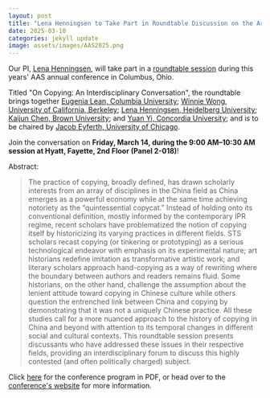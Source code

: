 ```yaml
---
layout: post
title: "Lena Henningsen to Take Part in Roundtable Discussion on the Art of Copying at AAS 2025"
date: 2025-03-10
categories: jekyll update
image: assets/images/AAS2025.png
---
```


Our PI, [Lena Henningsen](https://chinacomx.github.io/team/lena/), will take part in a [roundtable session](https://asianstudies.confex.com/asianstudies/2025/meetingapp.cgi/Session/8453) during this years' AAS annual conference in Columbus, Ohio.

Titled "On Copying: An Interdisciplinary Conversation", the roundtable brings together [Eugenia Lean, Columbia University](http://ealac.columbia.edu/eugenia-lean/); [Winnie Wong, University of California, Berkeley](https://vcresearch.berkeley.edu/faculty/winnie-wong); [Lena Henningsen, Heidelberg University](https://www.zo.uni-heidelberg.de/sinologie/institute/staff/henningsen/); [Kaijun Chen, Brown University](https://earlymodernworld.brown.edu/people/kaijun-chen); and [Yuan Yi, Concordia University](https://www.concordia.ca/faculty/yuan-yi.html); and is to be chaired by [Jacob Eyferth, University of Chicago](https://history.uchicago.edu/directory/Jacob-Eyferth). 

Join the conversation on **Friday, March 14, during the 9:00 AM–10:30 AM session at Hyatt, Fayette, 2nd Floor (Panel 2-018)**! 

Abstract:
> The practice of copying, broadly defined, has drawn scholarly interests from an array of disciplines in the China field as China emerges as a powerful economy while at the same time achieving notoriety as the “quintessential copycat.” Instead of holding onto its conventional definition, mostly informed by the contemporary IPR regime, recent scholars have problematized the notion of copying itself by historicizing its varying practices in different fields. STS scholars recast copying (or tinkering or prototyping) as a serious technological endeavor with emphasis on its experimental nature; art historians redefine imitation as transformative artistic work; and literary scholars approach hand-copying as a way of rewriting where the boundary between authors and readers remains fluid. Some historians, on the other hand, challenge the assumption about the lenient attitude toward copying in Chinese culture while others question the entrenched link between China and copying by demonstrating that it was not a uniquely Chinese practice. All these studies call for a more nuanced approach to the history of copying in China and beyond with attention to its temporal changes in different social and cultural contexts. This roundtable session presents discussants who have addressed these issues in their respective fields, providing an interdisciplinary forum to discuss this highly contested (and often politically charged) subject.

Click [here](assets/images/AAS-AC-2025-Complete-Online-PDF-1.pdf) for the conference program in PDF, or head over to the [conference's website](https://www.asianstudies.org/conference/) for more information.